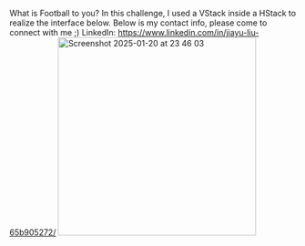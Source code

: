 What is Football to you? In this challenge, I used a VStack inside a HStack to realize the interface below. 
Below is my contact info, please come to connect with me ;) 
LinkedIn: https://www.linkedin.com/in/jiayu-liu-65b905272/
<img width="348" alt="Screenshot 2025-01-20 at 23 46 03" src="https://github.com/user-attachments/assets/f5ed4d51-b8b1-4737-a496-4c24993659cd" />
